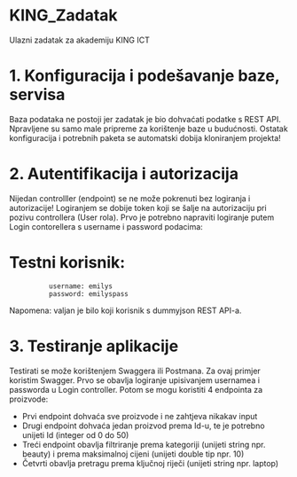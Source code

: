 # KING_Zadatak
Ulazni zadatak za akademiju KING ICT

# 1. Konfiguracija i podešavanje baze, servisa

Baza podataka ne postoji jer zadatak je bio dohvaćati podatke s REST API. Npravljene su samo male pripreme za korištenje baze u budućnosti.
Ostatak konfiguracija i potrebnih paketa se automatski dobija kloniranjem projekta!

# 2. Autentifikacija i autorizacija

Nijedan controlller (endpoint) se ne može pokrenuti bez logiranja i autorizacije! Logiranjem se dobije token koji se šalje na autorizaciju pri pozivu controllera (User rola).
Prvo je potrebno napraviti logiranje putem Login contorellera s username i password podacima:

# Testni korisnik: 
              username: emilys
              password: emilyspass

Napomena: valjan je bilo koji korisnik s dummyjson REST API-a.

# 3. Testiranje aplikacije

Testirati se može korištenjem Swaggera ili Postmana. Za ovaj primjer koristim Swagger. 
Prvo se obavlja logiranje upisivanjem usernamea i passworda u Login controller. Potom se mogu koristiti 4 endpointa za proizvode:
  - Prvi endpoint dohvaća sve proizvode i ne zahtjeva nikakav input
  - Drugi endpoint dohvaća jedan proizvod prema Id-u, te je potrebno unijeti Id (integer od 0 do 50)
  - Treći endpoint obavlja filtriranje prema kategoriji (unijeti string npr. beauty) i prema maksimalnoj cijeni (unijeti double tip npr. 10)
  - Četvrti obavlja pretragu prema ključnoj riječi (unijeti string npr. laptop)
